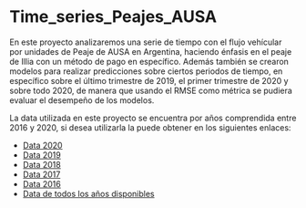 # Time_series_Peajes_AUSA

En este proyecto analizaremos una serie de tiempo con el flujo vehícular por unidades de Peaje de AUSA en Argentina, haciendo énfasis en el peaje de Illia con un método de pago en específico. 
Además también se crearon modelos para realizar predicciones sobre ciertos periodos de tiempo, en específico sobre el último trimestre de 2019, el primer trimestre de 2020 y sobre todo 2020, de manera que usando el RMSE como métrica se pudiera evaluar el desempeño de los modelos.

La data utilizada en este proyecto se encuentra por años comprendida entre 2016 y 2020, si desea utilizarla la puede obtener en los siguientes enlaces:

- [Data 2020](https://cdn.buenosaires.gob.ar/datosabiertos/datasets/ausa/flujo-vehicular-por-unidades-peaje-ausa/flujo-vehicular-2020.csv)
- [Data 2019](https://cdn.buenosaires.gob.ar/datosabiertos/datasets/flujo-vehicular-por-unidades-de-peaje-ausa/flujo-vehicular-2019.csv)
- [Data 2018](https://cdn.buenosaires.gob.ar/datosabiertos/datasets/flujo-vehicular-por-unidades-de-peaje-ausa/flujo-vehicular-2018.csv)
- [Data 2017](https://cdn.buenosaires.gob.ar/datosabiertos/datasets/flujo-vehicular-por-unidades-de-peaje-ausa/flujo-vehicular-2017.csv)
- [Data 2016](https://cdn.buenosaires.gob.ar/datosabiertos/datasets/flujo-vehicular-por-unidades-de-peaje-ausa/flujo-vehicular-2016.csv)
- [Data de todos los años disponibles](https://data.buenosaires.gob.ar/dataset/flujo-vehicular-por-unidades-peaje-ausa/resource/2a130520-000a-40c3-b6c7-81449dcb7c56)
